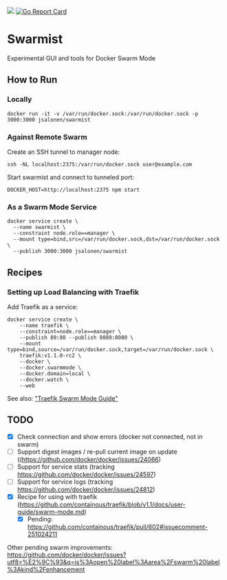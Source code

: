[![](https://images.microbadger.com/badges/image/jsalonen/swarmist.svg)](https://microbadger.com/images/jsalonen/swarmist "Get your own image badge on microbadger.com") [![Go Report Card](https://goreportcard.com/badge/github.com/jsalonen/swarmist)](https://goreportcard.com/report/github.com/jsalonen/swarmist)

# Swarmist

Experimental GUI and tools for Docker Swarm Mode

## How to Run

### Locally

	docker run -it -v /var/run/docker.sock:/var/run/docker.sock -p 3000:3000 jsalonen/swarmist

### Against Remote Swarm

Create an SSH tunnel to manager node:

	ssh -NL localhost:2375:/var/run/docker.sock user@example.com

Start swarmist and connect to tunneled port:

	DOCKER_HOST=http://localhost:2375 npm start

### As a Swarm Mode Service

	docker service create \
      --name swarmist \
      --constraint node.role==manager \
      --mount type=bind,src=/var/run/docker.sock,dst=/var/run/docker.sock \
      --publish 3000:3000 jsalonen/swarmist

## Recipes

### Setting up Load Balancing with Traefik

Add Traefik as a service:

	docker service create \
		--name traefik \
		--constraint=node.role==manager \
		--publish 80:80 --publish 8080:8080 \
		--mount type=bind,source=/var/run/docker.sock,target=/var/run/docker.sock \
		traefik:v1.1.0-rc2 \
		--docker \
		--docker.swarmmode \
		--docker.domain=local \
		--docker.watch \
		--web

See also: ["Traefik Swarm Mode Guide"](https://github.com/containous/traefik/blob/v1.1/docs/user-guide/swarm-mode.md)

## TODO

- [X] Check connection and show errors (docker not connected, not in swarm)
- [ ] Support digest images / re-pull current image on update ((https://github.com/docker/docker/issues/24066)
- [ ] Support for service stats (tracking https://github.com/docker/docker/issues/24597)
- [ ] Support for service logs (tracking https://github.com/docker/docker/issues/24812)
- [X] Recipe for using with traefik (https://github.com/containous/traefik/blob/v1.1/docs/user-guide/swarm-mode.md)
  - [X] Pending: https://github.com/containous/traefik/pull/602#issuecomment-251024211

Other pending swarm improvements: https://github.com/docker/docker/issues?utf8=%E2%9C%93&q=is%3Aopen%20label%3Aarea%2Fswarm%20label%3Akind%2Fenhancement

